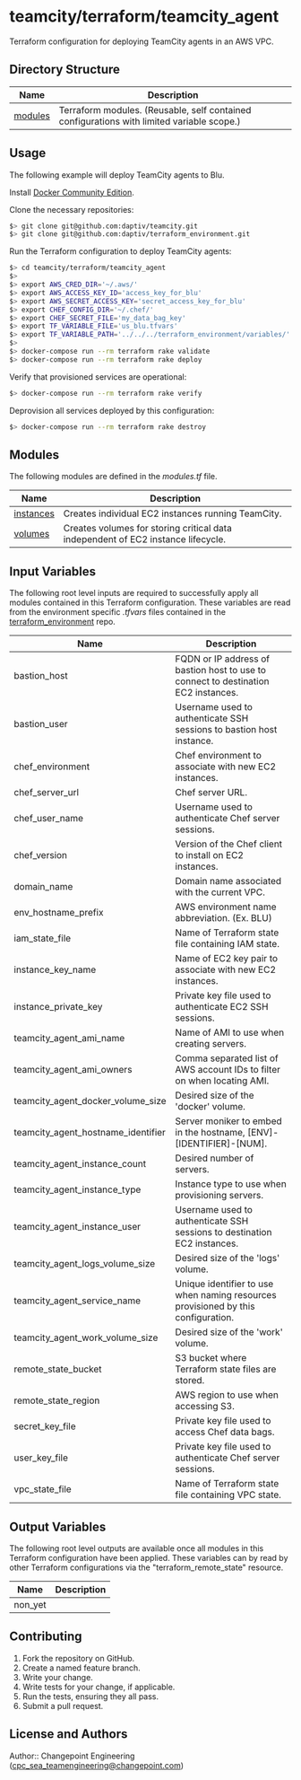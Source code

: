 # teamcity/terraform/teamcity_agent

Terraform configuration for deploying TeamCity agents in an AWS VPC.

## Directory Structure

| Name | Description |
|------|-------------|
| [modules](modules) | Terraform modules.  (Reusable, self contained configurations with limited variable scope.) |

## Usage

The following example will deploy TeamCity agents to Blu.

Install [Docker Community Edition](https://store.docker.com/search?offering=community&type=edition).

Clone the necessary repositories:

```bash
$> git clone git@github.com:daptiv/teamcity.git
$> git clone git@github.com:daptiv/terraform_environment.git
```

Run the Terraform configuration to deploy TeamCity agents:

```bash
$> cd teamcity/terraform/teamcity_agent
$>
$> export AWS_CRED_DIR='~/.aws/'
$> export AWS_ACCESS_KEY_ID='access_key_for_blu'
$> export AWS_SECRET_ACCESS_KEY='secret_access_key_for_blu'
$> export CHEF_CONFIG_DIR='~/.chef/'
$> export CHEF_SECRET_FILE='my_data_bag_key'
$> export TF_VARIABLE_FILE='us_blu.tfvars'
$> export TF_VARIABLE_PATH='../../../terraform_environment/variables/'
$>
$> docker-compose run --rm terraform rake validate
$> docker-compose run --rm terraform rake deploy
```

Verify that provisioned services are operational:

```bash
$> docker-compose run --rm terraform rake verify
```

Deprovision all services deployed by this configuration:

```bash
$> docker-compose run --rm terraform rake destroy
```

## Modules

The following modules are defined in the *modules.tf* file.

| Name | Description |
|------|-------------|
| [instances](modules/instances) | Creates individual EC2 instances running TeamCity. |
| [volumes](modules/volumes) | Creates volumes for storing critical data independent of EC2 instance lifecycle. |

## Input Variables

The following root level inputs are required to successfully apply all modules contained in this Terraform configuration.  These variables are read from the environment specific *.tfvars* files contained in the [terraform_environment](https://github.com/daptiv/terraform_environment) repo.

| Name | Description |
|------|-------------|
| bastion_host | FQDN or IP address of bastion host to use to connect to destination EC2 instances. |
| bastion_user | Username used to authenticate SSH sessions to bastion host instance. |
| chef_environment | Chef environment to associate with new EC2 instances. |
| chef_server_url | Chef server URL. |
| chef_user_name | Username used to authenticate Chef server sessions. |
| chef_version | Version of the Chef client to install on EC2 instances. |
| domain_name | Domain name associated with the current VPC. |
| env_hostname_prefix | AWS environment name abbreviation. (Ex. BLU) |
| iam_state_file | Name of Terraform state file containing IAM state. |
| instance_key_name | Name of EC2 key pair to associate with new EC2 instances. |
| instance_private_key | Private key file used to authenticate EC2 SSH sessions. |
| teamcity_agent_ami_name | Name of AMI to use when creating servers. |
| teamcity_agent_ami_owners | Comma separated list of AWS account IDs to filter on when locating AMI. |
| teamcity_agent_docker_volume_size | Desired size of the 'docker' volume. |
| teamcity_agent_hostname_identifier | Server moniker to embed in the hostname, [ENV]-[IDENTIFIER]-[NUM]. |
| teamcity_agent_instance_count | Desired number of servers. |
| teamcity_agent_instance_type | Instance type to use when provisioning servers. |
| teamcity_agent_instance_user | Username used to authenticate SSH sessions to destination EC2 instances. |
| teamcity_agent_logs_volume_size | Desired size of the 'logs' volume. |
| teamcity_agent_service_name | Unique identifier to use when naming resources provisioned by this configuration. |
| teamcity_agent_work_volume_size | Desired size of the 'work' volume. |
| remote_state_bucket | S3 bucket where Terraform state files are stored. |
| remote_state_region | AWS region to use when accessing S3. |
| secret_key_file | Private key file used to access Chef data bags. |
| user_key_file | Private key file used to authenticate Chef server sessions. |
| vpc_state_file | Name of Terraform state file containing VPC state. |

## Output Variables

The following root level outputs are available once all modules in this Terraform configuration have been applied.  These variables can by read by other Terraform configurations via the "terraform_remote_state" resource.

| Name | Description |
|------|-------------|
| non_yet |  |

## Contributing

1. Fork the repository on GitHub.
2. Create a named feature branch.
3. Write your change.
4. Write tests for your change, if applicable.
5. Run the tests, ensuring they all pass.
6. Submit a pull request.

## License and Authors

Author:: Changepoint Engineering (cpc_sea_teamengineering@changepoint.com)
